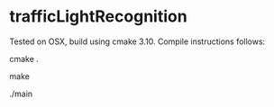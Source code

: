 # trafficLightRecognition

Tested on OSX, build using cmake 3.10. Compile instructions follows:

cmake .

make

./main <path to video clip> <path to GT txt file>
